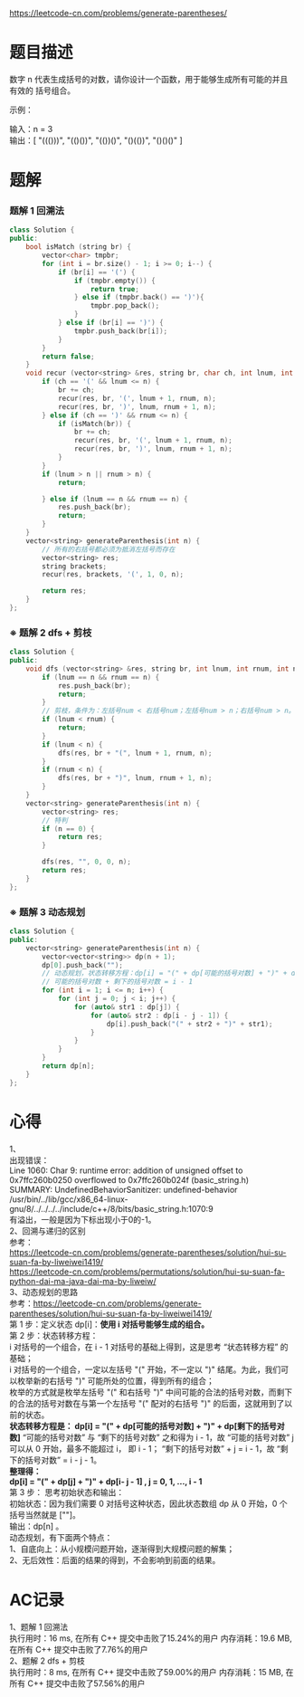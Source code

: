 https://leetcode-cn.com/problems/generate-parentheses/
# 题目描述
数字 n 代表生成括号的对数，请你设计一个函数，用于能够生成所有可能的并且 有效的 括号组合。

示例：

输入：n = 3  
输出：[
       "((()))",
       "(()())",
       "(())()",
       "()(())",
       "()()()"
     ]

# 题解
### 题解 1 回溯法
```C++
class Solution {
public:
    bool isMatch (string br) {
        vector<char> tmpbr;
        for (int i = br.size() - 1; i >= 0; i--) {
            if (br[i] == '(') {
                if (tmpbr.empty()) {
                    return true;
                } else if (tmpbr.back() == ')'){
                    tmpbr.pop_back();
                }
            } else if (br[i] == ')') {
                tmpbr.push_back(br[i]);
            }
        }
        return false;
    }
    void recur (vector<string> &res, string br, char ch, int lnum, int rnum, int n) {
        if (ch == '(' && lnum <= n) {
            br += ch;
            recur(res, br, '(', lnum + 1, rnum, n);
            recur(res, br, ')', lnum, rnum + 1, n);
        } else if (ch == ')' && rnum <= n) {
            if (isMatch(br)) {
                br += ch;
                recur(res, br, '(', lnum + 1, rnum, n);
                recur(res, br, ')', lnum, rnum + 1, n);
            }
        }
        if (lnum > n || rnum > n) {
            return;

        } else if (lnum == n && rnum == n) {
            res.push_back(br);
            return;
        }
    }
    vector<string> generateParenthesis(int n) {
        // 所有的右括号都必须为抵消左括号而存在
        vector<string> res;
        string brackets;
        recur(res, brackets, '(', 1, 0, n);

        return res;
    }
};
```
### ※ 题解 2 dfs + 剪枝
```C++
class Solution {
public:
    void dfs (vector<string> &res, string br, int lnum, int rnum, int n) {
        if (lnum == n && rnum == n) {
            res.push_back(br);
            return;
        }
        // 剪枝，条件为：左括号num < 右括号num；左括号num > n；右括号num > n。
        if (lnum < rnum) {
            return;
        }
        if (lnum < n) {
            dfs(res, br + "(", lnum + 1, rnum, n);
        }
        if (rnum < n) {
            dfs(res, br + ")", lnum, rnum + 1, n);
        }
    }
    vector<string> generateParenthesis(int n) {
        vector<string> res;
        // 特判
        if (n == 0) {
            return res;
        }

        dfs(res, "", 0, 0, n);
        return res;
    }
};
```
### ※ 题解 3 动态规划
```C++
class Solution {
public:
    vector<string> generateParenthesis(int n) {
        vector<vector<string>> dp(n + 1);
        dp[0].push_back("");
        // 动态规划，状态转移方程：dp[i] = "(" + dp[可能的括号对数] + ")" + dp[剩下的括号对数]
        // 可能的括号对数 + 剩下的括号对数 = i - 1
        for (int i = 1; i <= n; i++) {
            for (int j = 0; j < i; j++) {
                for (auto& str1 : dp[j]) {
                    for (auto& str2 : dp[i - j - 1]) {
                        dp[i].push_back("(" + str2 + ")" + str1);
                    }
                }
            }
        }
        return dp[n];
    }
};
```
# 心得
1、  
出现错误：  
Line 1060: Char 9: runtime error: addition of unsigned offset to 0x7ffc260b0250 overflowed to 0x7ffc260b024f (basic_string.h)  
SUMMARY: UndefinedBehaviorSanitizer: undefined-behavior /usr/bin/../lib/gcc/x86_64-linux-gnu/8/../../../../include/c++/8/bits/basic_string.h:1070:9  
有溢出，一般是因为下标出现小于0的-1。  
2、回溯与递归的区别  
参考：  
https://leetcode-cn.com/problems/generate-parentheses/solution/hui-su-suan-fa-by-liweiwei1419/    
https://leetcode-cn.com/problems/permutations/solution/hui-su-suan-fa-python-dai-ma-java-dai-ma-by-liweiw/  
3、动态规划的思路  
参考：https://leetcode-cn.com/problems/generate-parentheses/solution/hui-su-suan-fa-by-liweiwei1419/    
第 1 步：定义状态 dp[i]：**使用 i 对括号能够生成的组合。**  
第 2 步：状态转移方程：  
i 对括号的一个组合，在 i - 1 对括号的基础上得到，这是思考 “状态转移方程” 的基础；  
i 对括号的一个组合，一定以左括号 "(" 开始，不一定以 ")" 结尾。为此，我们可以枚举新的右括号 ")" 可能所处的位置，得到所有的组合；  
枚举的方式就是枚举左括号 "(" 和右括号 ")" 中间可能的合法的括号对数，而剩下的合法的括号对数在与第一个左括号 "(" 配对的右括号 ")" 的后面，这就用到了以前的状态。  
**状态转移方程是：
dp[i] = "(" + dp[可能的括号对数] + ")" + dp[剩下的括号对数]**
“可能的括号对数” 与 “剩下的括号对数” 之和得为 i - 1，故 “可能的括号对数” j 可以从 0 开始，最多不能超过 i， 即 i - 1；
“剩下的括号对数” + j =  i - 1，故  “剩下的括号对数” = i - j - 1。  
**整理得：  
dp[i] = "(" + dp[j] + ")" + dp[i- j - 1] , j = 0, 1, ..., i - 1**  
第 3 步： 思考初始状态和输出：  
初始状态：因为我们需要 0 对括号这种状态，因此状态数组 dp 从 0 开始，0 个括号当然就是 [""]。  
输出：dp[n] 。  
动态规划，有下面两个特点：  
1、自底向上：从小规模问题开始，逐渐得到大规模问题的解集；  
2、无后效性：后面的结果的得到，不会影响到前面的结果。  
# AC记录
1、题解 1 回溯法  
执行用时：16 ms, 在所有 C++ 提交中击败了15.24%的用户
内存消耗：19.6 MB, 在所有 C++ 提交中击败了7.76%的用户  
2、题解 2 dfs + 剪枝  
执行用时：8 ms, 在所有 C++ 提交中击败了59.00%的用户
内存消耗：15 MB, 在所有 C++ 提交中击败了57.56%的用户
